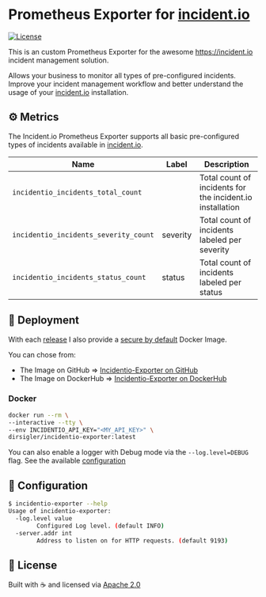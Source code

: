 # Prometheus Exporter for [incident.io](https://incident.io)

[![License](https://img.shields.io/badge/License-Apache_2.0-blue.svg)](https://opensource.org/licenses/Apache-2.0)

This is an custom Prometheus Exporter for the awesome https://incident.io incident management solution.

Allows your business to monitor all types of pre-configured incidents.
Improve your incident management workflow and better understand the usage of your [incident.io](https://incident.io) installation.

## ⚙️ Metrics

The Incident.io Prometheus Exporter supports all basic pre-configured types of incidents available in [incident.io](https://incident.io).

| Name                                  | Label    | Description                                               |
|---------------------------------------|----------|-----------------------------------------------------------|
| `incidentio_incidents_total_count`    |          | Total count of incidents for the incident.io installation |
| `incidentio_incidents_severity_count` | severity | Total count of incidents labeled per severity             |
| `incidentio_incidents_status_count`   | status   | Total count of incidents labeled per status               |

## 🚀 Deployment

With each [release](https://github.com/dirsigler/incidentio-exporter/releases) I also provide a [secure by default](https://www.chainguard.dev/chainguard-images) Docker Image.

You can chose from:
- The Image on GitHub => [Incidentio-Exporter on GitHub](https://github.com/dirsigler/incidentio-exporter/pkgs/container/incidentio-exporter)
- The Image on DockerHub => [Incidentio-Exporter on DockerHub](https://hub.docker.com/repository/docker/dirsigler/incidentio-exporter/general)

### Docker
```sh
docker run --rm \
--interactive --tty \
--env INCIDENTIO_API_KEY="<MY_API_KEY>" \
dirsigler/incidentio-exporter:latest
```

You can also enable a logger with Debug mode via the `--log.level=DEBUG` flag.
See the available [configuration](#🚩-configuration)


## 🚩 Configuration

```sh
$ incidentio-exporter --help
Usage of incidentio-exporter:
  -log.level value
    	Configured Log level. (default INFO)
  -server.addr int
    	Address to listen on for HTTP requests. (default 9193)
```


## 📝 License

Built with ☕️ and licensed via [Apache 2.0](./LICENSE)
